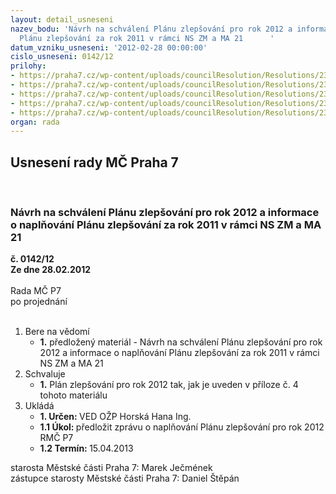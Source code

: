 ```yaml
---
layout: detail_usneseni
nazev_bodu: 'Návrh na schválení Plánu zlepšování pro rok 2012 a informace  o naplňování
  Plánu zlepšování za rok 2011 v rámci NS ZM a MA 21      '
datum_vzniku_usneseni: '2012-02-28 00:00:00'
cislo_usneseni: 0142/12
prilohy:
- https://praha7.cz/wp-content/uploads/councilResolution/Resolutions/23048/12-12-pl%c3%a1n_zlep%c5%a1ov%c3%a1n%c3%ad_2011.doc
- https://praha7.cz/wp-content/uploads/councilResolution/Resolutions/23048/12-12-pl%c3%a1n_zlep%c5%a1ov%c3%a1n%c3%ad_na_rok_2011_(2).doc
- https://praha7.cz/wp-content/uploads/councilResolution/Resolutions/23048/12-12-pl%c3%a1n_zlep%c5%a1ov%c3%a1n%c3%ad_na_rok_2011_hodnot%c3%adc%c3%ad_zpr%c3%a1va.doc
- https://praha7.cz/wp-content/uploads/councilResolution/Resolutions/23048/12-12-pl%c3%a1n_zlep%c5%a1ov%c3%a1n%c3%ad_na_rok_2012.doc
- https://praha7.cz/wp-content/uploads/councilResolution/Resolutions/23048/12-12-z%c3%a1pis_z_8._jedn%c3%a1n%c3%ad_komise_zm_a_ma_21.doc
organ: rada
---
```

<div id="ucUsn_pList" class="usn">
	<span><h2>Usnesení rady MČ Praha 7 </h2>
<br></span><div class="standBody">
<span><h3>Návrh na schválení Plánu zlepšování pro rok 2012 a informace  o naplňování Plánu zlepšování za rok 2011 v rámci NS ZM a MA 21      </h3></span><div class="center">
		<strong>č. 0142/12</strong><br>
	</div>
<div class="center">
		<strong>Ze dne 28.02.2012</strong><br><br>
	</div>Rada MČ P7<br> po projednání<br><br><ol>
<li>Bere na vědomí<ul><li>
<strong>1.</strong> předložený  materiál - Návrh na schválení Plánu zlepšování pro rok 2012 a informace  o naplňování Plánu zlepšování za rok 2011 v rámci NS ZM a MA 21      </li></ul>
</li>
<li>Schvaluje<ul><li>
<strong>1.</strong> Plán zlepšování pro rok 2012 tak, jak je uveden v příloze č. 4 tohoto materiálu</li></ul>
</li>
<li>Ukládá<ul>
<li>
<strong>1. Určen: </strong>VED OŽP Horská Hana Ing.</li>
<li>
<strong>1.1 Úkol: </strong>předložit zprávu o naplňování Plánu zlepšování pro rok 2012 RMČ P7</li>
<li>
<strong>1.2 Termín: </strong>15.04.2013</li>
</ul>
</li>
</ol>starosta Městské části Praha 7: Marek Ječmének<br>zástupce starosty Městské části Praha 7: Daniel Štěpán 
</div>
</div>